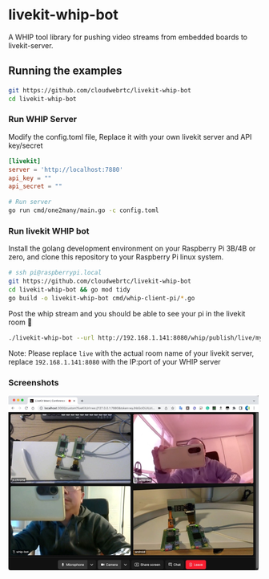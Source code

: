 # livekit-whip-bot

A WHIP tool library for pushing video streams from embedded boards to livekit-server.

## Running the examples

```bash
git https://github.com/cloudwebrtc/livekit-whip-bot
cd livekit-whip-bot
```

### Run WHIP Server

Modify the config.toml file,
Replace it with your own livekit server and API key/secret

```toml
[livekit]
server = 'http://localhost:7880'
api_key = ""
api_secret = ""
```

```bash
# Run server
go run cmd/one2many/main.go -c config.toml
```

### Run livekit WHIP bot

Install the golang development environment on your Raspberry Pi 3B/4B or zero, and clone this repository to your Raspberry Pi linux system.

```bash
# ssh pi@raspberrypi.local
git https://github.com/cloudwebrtc/livekit-whip-bot
cd livekit-whip-bot && go mod tidy
go build -o livekit-whip-bot cmd/whip-client-pi/*.go
```

Post the whip stream and you should be able to see your pi in the livekit room 📸️

```bash
./livekit-whip-bot --url http://192.168.1.141:8080/whip/publish/live/my-pi-cam
```

Note: Please replace `live` with the actual room name of your livekit server, replace `192.168.1.141:8080` with the IP:port of your WHIP server


### Screenshots

<img width="500" height="348" src="https://raw.githubusercontent.com/cloudwebrtc/livekit-whip-bot/main/screenshots/livekit-whp-bot.jpg"/> 
